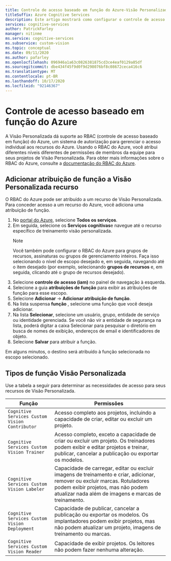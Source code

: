 ```yaml
---
title: Controle de acesso baseado em função do Azure-Visão Personalizada
titleSuffix: Azure Cognitive Services
description: Este artigo mostrará como configurar o controle de acesso baseado em função do Azure para seus projetos de Visão Personalizada.
services: cognitive-services
author: PatrickFarley
manager: nitinme
ms.service: cognitive-services
ms.subservice: custom-vision
ms.topic: conceptual
ms.date: 09/11/2020
ms.author: pafarley
ms.openlocfilehash: 096946a1a63c0826381875cd3ce4eaf0129a85df
ms.sourcegitcommit: dbe434f45f9d0f9d298076bf8c08672ceca416c6
ms.translationtype: MT
ms.contentlocale: pt-BR
ms.lasthandoff: 10/17/2020
ms.locfileid: "92146367"
---
```

# <a name="azure-role-based-access-control"></a>Controle de acesso baseado em função do Azure

A Visão Personalizada dá suporte ao RBAC (controle de acesso baseado em função) do Azure, um sistema de autorização para gerenciar o acesso individual aos recursos do Azure. Usando o RBAC do Azure, você atribui diferentes níveis diferentes de permissões de membros da equipe para seus projetos de Visão Personalizada. Para obter mais informações sobre o RBAC do Azure, consulte a [documentação do RBAC do Azure](https://docs.microsoft.com/azure/role-based-access-control/).

## <a name="add-role-assignment-to-custom-vision-resource"></a>Adicionar atribuição de função a Visão Personalizada recurso

O RBAC do Azure pode ser atribuído a um recurso de Visão Personalizada. Para conceder acesso a um recurso do Azure, você adiciona uma atribuição de função.
1. No [portal do Azure](https://ms.portal.azure.com/), selecione **Todos os serviços**. 
1. Em seguida, selecione os **Serviços cognitivas**e navegue até o recurso específico de treinamento visão personalizada.
   > [!NOTE]
   > Você também pode configurar o RBAC do Azure para grupos de recursos, assinaturas ou grupos de gerenciamento inteiros. Faça isso selecionando o nível de escopo desejado e, em seguida, navegando até o item desejado (por exemplo, selecionando **grupos de recursos** e, em seguida, clicando até o grupo de recursos desejado).
1. Selecione **controle de acesso (iam)** no painel de navegação à esquerda.
1. Selecione a guia **atribuições de função** para exibir as atribuições de função para esse escopo.
1. Selecione **Adicionar**  ->  **Adicionar atribuição de função**.
1. Na lista suspensa **função** , selecione uma função que você deseja adicionar.
1. Na lista **Selecionar**, selecione um usuário, grupo, entidade de serviço ou identidade gerenciada. Se você não vir a entidade de segurança na lista, poderá digitar a caixa Selecionar para pesquisar o diretório em busca de nomes de exibição, endereços de email e identificadores de objeto.
1. Selecione **Salvar** para atribuir a função.

Em alguns minutos, o destino será atribuído à função selecionada no escopo selecionado.

## <a name="custom-vision-role-types"></a>Tipos de função Visão Personalizada

Use a tabela a seguir para determinar as necessidades de acesso para seus recursos de Visão Personalizada.

|Função  |Permissões  |
|---------|---------|
|`Cognitive Services Custom Vision Contributor`     | Acesso completo aos projetos, incluindo a capacidade de criar, editar ou excluir um projeto.        |
|`Cognitive Services Custom Vision Trainer`     | Acesso completo, exceto a capacidade de criar ou excluir um projeto. Os treinadores podem exibir e editar projetos e treinar, publicar, cancelar a publicação ou exportar os modelos.        |
|`Cognitive Services Custom Vision Labeler`     | Capacidade de carregar, editar ou excluir imagens de treinamento e criar, adicionar, remover ou excluir marcas. Rotuladores podem exibir projetos, mas não podem atualizar nada além de imagens e marcas de treinamento.         |
|`Cognitive Services Custom Vision Deployment`     | Capacidade de publicar, cancelar a publicação ou exportar os modelos. Os implantadores podem exibir projetos, mas não podem atualizar um projeto, imagens de treinamento ou marcas.        |
|`Cognitive Services Custom Vision Reader`     | Capacidade de exibir projetos. Os leitores não podem fazer nenhuma alteração.        |
